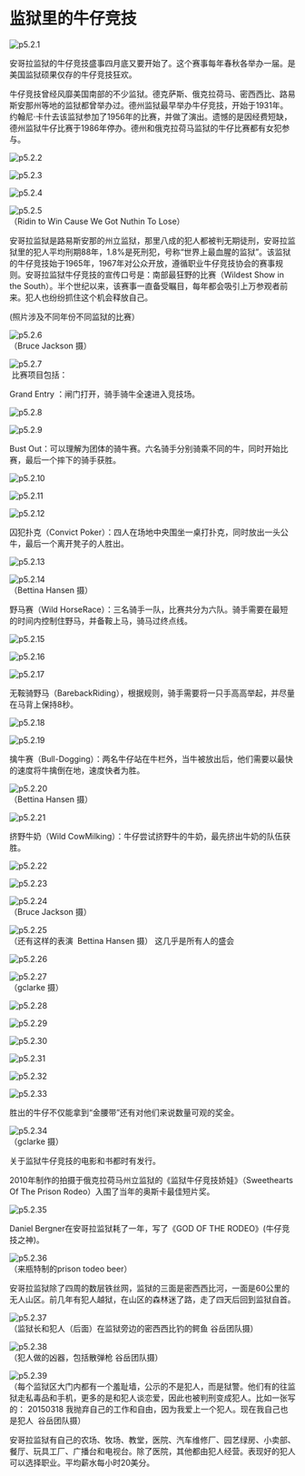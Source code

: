 # ​监狱里的牛仔竞技

![p5.2.1](/images/5.2.1.jpg)

安哥拉监狱的牛仔竞技盛事四月底又要开始了。这个赛事每年春秋各举办一届。是美国监狱硕果仅存的牛仔竞技狂欢。

牛仔竞技曾经风靡美国南部的不少监狱。德克萨斯、俄克拉荷马、密西西比、路易斯安那州等地的监狱都曾举办过。德州监狱最早举办牛仔竞技，开始于1931年。约翰尼·卡什去该监狱参加了1956年的比赛，并做了演出。遗憾的是因经费短缺，德州监狱牛仔比赛于1986年停办。德州和俄克拉荷马监狱的牛仔比赛都有女犯参与。

![p5.2.2](/images/5.2.2.jpg)

![p5.2.3](/images/5.2.3.jpg)

![p5.2.4](/images/5.2.4.jpg)

![p5.2.5](/images/5.2.5.jpg)  
（Ridin to Win Cause We Got Nuthin To Lose）

安哥拉监狱是路易斯安那的州立监狱，那里八成的犯人都被判无期徒刑，安哥拉监狱里的犯人平均刑期88年，1.8%是死刑犯，号称“世界上最血腥的监狱”。该监狱的牛仔竞技始于1965年，1967年对公众开放，遵循职业牛仔竞技协会的赛事规则。安哥拉监狱牛仔竞技的宣传口号是：南部最狂野的比赛（Wildest Show in the South）。半个世纪以来，该赛事一直备受瞩目，每年都会吸引上万参观者前来。犯人也纷纷抓住这个机会释放自己。

(照片涉及不同年份不同监狱的比赛）

![p5.2.6](/images/5.2.6.jpg)  
（Bruce Jackson 摄）

![p5.2.7](/images/5.2.7.jpg)  
 比赛项目包括：

Grand Entry ：闸门打开，骑手骑牛全速进入竞技场。

![p5.2.8](/images/5.2.8.jpg)

![p5.2.9](/images/5.2.9.jpg)

Bust Out：可以理解为团体的骑牛赛。六名骑手分别骑乘不同的牛，同时开始比赛，最后一个摔下的骑手获胜。

![p5.2.10](/images/5.2.10.jpg)

![p5.2.11](/images/5.2.11.jpg)

![p5.2.12](/images/5.2.12.jpg)

囚犯扑克（Convict Poker）：四人在场地中央围坐一桌打扑克，同时放出一头公牛，最后一个离开凳子的人胜出。

![p5.2.13](/images/5.2.13.jpg)

![p5.2.14](/images/5.2.14.jpg)  
（Bettina Hansen 摄）

野马赛（Wild HorseRace）：三名骑手一队，比赛共分为六队。骑手需要在最短的时间内控制住野马，并备鞍上马，骑马过终点线。

![p5.2.15](/images/5.2.15.jpg)

![p5.2.16](/images/5.2.16.jpg)

![p5.2.17](/images/5.2.17.jpg)

无鞍骑野马（BarebackRiding），根据规则，骑手需要将一只手高高举起，并尽量在马背上保持8秒。

![p5.2.18](/images/5.2.18.jpg)

![p5.2.19](/images/5.2.19.jpg)

擒牛赛（Bull-Dogging）：两名牛仔站在牛栏外，当牛被放出后，他们需要以最快的速度将牛擒倒在地，速度快者为胜。

![p5.2.20](/images/5.2.20.jpg)  
（Bettina Hansen 摄）

![p5.2.21](/images/5.2.21.jpg)

挤野牛奶（Wild CowMilking）：牛仔尝试挤野牛的牛奶，最先挤出牛奶的队伍获胜。

![p5.2.22](/images/5.2.22.jpg)

![p5.2.23](/images/5.2.23.jpg)

![p5.2.24](/images/5.2.24.jpg)  
（Bruce Jackson 摄）

![p5.2.25](/images/5.2.25.jpg)  
（还有这样的表演  Bettina Hansen 摄）
这几乎是所有人的盛会

![p5.2.26](/images/5.2.26.jpg)

![p5.2.27](/images/5.2.27.jpg)  
（gclarke 摄）

![p5.2.28](/images/5.2.28.jpg)

![p5.2.29](/images/5.2.29.jpg)

![p5.2.30](/images/5.2.30.jpg)

![p5.2.31](/images/5.2.31.jpg)

![p5.2.32](/images/5.2.32.jpg)

![p5.2.33](/images/5.2.33.jpg)

胜出的牛仔不仅能拿到“金腰带”还有对他们来说数量可观的奖金。

![p5.2.34](/images/5.2.34.jpg)  
（gclarke 摄）

关于监狱牛仔竞技的电影和书都时有发行。

2010年制作的拍摄于俄克拉荷马州立监狱的《监狱牛仔竞技娇娃》（Sweethearts Of The Prison Rodeo）入围了当年的奥斯卡最佳短片奖。

![p5.2.35](/images/5.2.35.jpg)

Daniel Bergner在安哥拉监狱耗了一年，写了《GOD OF THE RODEO》(牛仔竞技之神)。

![p5.2.36](/images/5.2.36.jpg)  
（来瓶特制的prison todeo beer）

安哥拉监狱除了四周的数层铁丝网，监狱的三面是密西西比河，一面是60公里的无人山区。前几年有犯人越狱，在山区的森林迷了路，走了四天后回到监狱自首。

![p5.2.37](/images/5.2.37.jpg)  
（监狱长和犯人（后面）在监狱旁边的密西西比钓的鳄鱼 谷岳团队摄）

![p5.2.38](/images/5.2.38.jpg)  
（犯人做的凶器，包括散弹枪 谷岳团队摄）

![p5.2.39](/images/5.2.39.jpg)  
（每个监狱区大门内都有一个羞耻墙，公示的不是犯人，而是狱警。他们有的往监狱走私毒品和手机，更多的是和犯人谈恋爱，因此也被判刑变成犯人。比如一张写的： 20150318 我抛弃自己的工作和自由，因为我爱上一个犯人。现在我自己也是犯人  谷岳团队摄）

安哥拉监狱有自己的农场、牧场、教堂，医院、汽车维修厂、园艺绿房、小卖部、餐厅、玩具工厂、广播台和电视台。除了医院，其他都由犯人经营。表现好的犯人可以选择职业。平均薪水每小时20美分。
